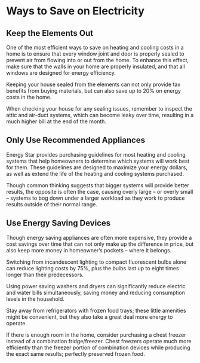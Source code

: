 # Ways to Save on Electricity

## Keep the Elements Out

One of the most efficient ways to save on heating and cooling costs in a home is to ensure that every window joint and door is properly sealed to prevent air from flowing into or out from the home. To enhance this effect, make sure that the walls in your home are properly insulated, and that all windows are designed for energy efficiency. 

Keeping your house sealed from the elements can not only provide tax benefits from buying materials, but can also save up to 20% on energy costs in the home. 

When checking your house for any sealing issues, remember to inspect the attic and air-duct systems, which can become leaky over time, resulting in a much higher bill at the end of the month.

## Only Use Recommended Appliances

Energy Star provides purchasing guidelines for most heating and cooling systems that help homeowners to determine which systems will work best for them. These guidelines are designed to maximize your energy dollars, as well as extend the life of the heating and cooling systems purchased. 

Though common thinking suggests that bigger systems will provide better results, the opposite is often the case, causing overly large – or overly small – systems to bog down under a larger workload as they work to produce results outside of their normal range.

## Use Energy Saving Devices

Though energy saving appliances are often more expensive, they provide a cost savings over time that can not only make up the difference in price, but also keep more money in homeowner’s pockets – where it belongs. 

Switching from incandescent lighting to compact fluorescent bulbs alone can reduce lighting costs by 75%, plus the bulbs last up to eight times longer than their predecessors. 

Using power saving washers and dryers can significantly reduce electric and water bills simultaneously, saving money and reducing consumption levels in the household.

Stay away from refrigerators with frozen food trays; these little amenities might be convenient, but they also take a great deal more energy to operate. 

If there is enough room in the home, consider purchasing a chest freezer instead of a combination fridge/freezer. Chest freezers operate much more efficiently than the freezer portion of combination devices while producing the exact same results; perfectly preserved frozen food.

 

